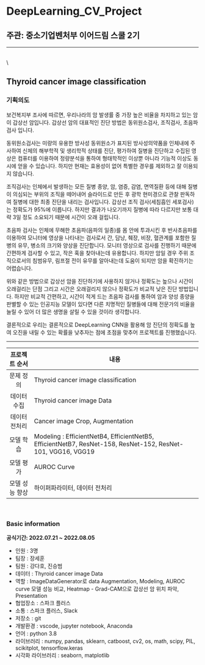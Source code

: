 <h1> DeepLearning_CV_Project</h1>

<h2> 주관: 중소기업벤처부 이어드림 스쿨 2기</h2>

---

<br>
\<!-- ![image]('https://github.com/danid77/DeepLearning_CV_Project/blob/main/imgs/national-cancer-institute-LnvCEXQwC-o-unsplash.jpg') -->
<h2>Thyroid cancer image classification</h2>

<h3> 기획의도</h3>
보건복지부 조사에 따르면, 우리나라의 암 발생률 중 가장 높은 비율을 차지하고 있는 암이 갑상선 암입니다. 
갑상선 암의 대표적인 진단 방법은 동위원소검사, 조직검사, 초음파 검사 입니다. 

동위원소검사는 미량의 유용한 방사성 동위원소가 표지된 방사성의약품을 인체내에 주사하여 신체의 해부학적 및 생리학적 상태를 진단, 평가하여 질병을 진단하고 수집된 영상은 컴퓨터를 이용하여 정량분석을 통하여 형태학적인 이상뿐 아니라 기능적 이상도 동시에 얻을 수 있습니다. 하지만 현재는 효용성이 없어 특별한 경우를 제외하고 잘 이용되지 않습니다.

조직검사는 인체에서 발생하는 모든 질병 종양, 암, 염증, 감염, 면역질환 등에 대해 질병이 의심되는 부위의 조직을 떼어내어 슬라이드로 만든 후 광학 현미경으로 관찰 판독하여 질병에 대한 최종 진단을 내리는 검사입니다. 갑상선 조직 검사(세침흡인 세포검사)는 정확도가 95%에 이릅니다. 하지만 결과가 나오기까지 질병에 따라 다르지만 보통 대략 3일 정도 소요되기 때문에 시간이 오래 걸립니다.

초음파 검사는 인체에 무해한 초음파(음파의 일종)를 몸 안에 투과시킨 후 반사초음파를 이용하여 모니터에 영상을 나타내는 검사로서 간, 담낭, 췌장, 비장, 혈관계를 포함한 질병의 유무, 병소의 크기와 양상을 진단합니다. 모니터 영상으로 검사를 진행하기 때문에 간편하게 검사할 수 있고, 작은 혹을 찾아내는데 유용합니다. 하지만 암일 경우 주위 조직으로서의 침범유무, 림프절 전이 유무를 알아내는데 도움이 되지만 암을 확진하기는 어렵습니다.

위와 같은 방법으로 갑상선 암을 진단하기에 사용하지 않거나 정확도는 높으나 시간이 오래걸리는 단점 그리고 시간은 오래걸리지 않으나 정확도가 비교적 낮은 진단 방법입니다. 하지만 비교적 간편하고, 시간이 적게 드는 초음파 검사를 통하여 암과 양성 종양을 판별할 수 있는 인공지능 모델이 있다면 다른 치명적인 질병들에 대해 전문가의 비율을 늘릴 수 있어 더 많은 생명을 살릴 수 있을 것이라 생각합니다.

결론적으로 우리는 결론적으로 DeepLearning CNN을 활용해 암 진단의 정확도를 높여 오진을 내릴 수 있는 확률을 낮추자는 점에 초점을 맞추어 프로젝트를 진행했습니다.
<br>



---


|  프로젝트 순서 |     내용    |
|:------------------:| -----|
|문제 정의|Thyroid cancer image classification|
|데이터 수집|Thyroid cancer image Data |   
|데이터 전처리|Cancer image Crop,  Augmentation|
|모델 학습|Modeling : EfficientNetB4, EfficientNetB5, EfficientNetB7, ResNet-158, ResNet-152, ResNet-101, VGG16, VGG19|
|모델 평가|AUROC Curve|
|모델 성능 향상| 하이퍼파라미터, 데이터 전처리 |


<br>

<h3> Basic information</h3>

**공식기간: 2022.07.21 ~ 2022.08.05**

- 인원 : 3명
- 팀장 : 장세훈
- 팀원 : 강다호, 진승범
- 데이터 : Thyroid cancer image Data
- 역할 :  ImageDataGenerator로 data Augmentation, Modeling, AUROC curve 모델 성능 비교, Heatmap - Grad-CAM으로 갑상선 암 위치 파악, Presentation
- 협업장소 : 스파크 플러스
- 소통 : 스파크 플러스, Slack
- 저장소 : git
- 개발환경 : vscode, jupyter notebook, Anaconda
- 언어 : python 3.8
- 라이브러리 : numpy, pandas, sklearn, catboost, cv2, os, math, scipy, PIL, scikitplot, tensorflow.keras
- 시각화 라이브러리 : seaborn, matplotlib
